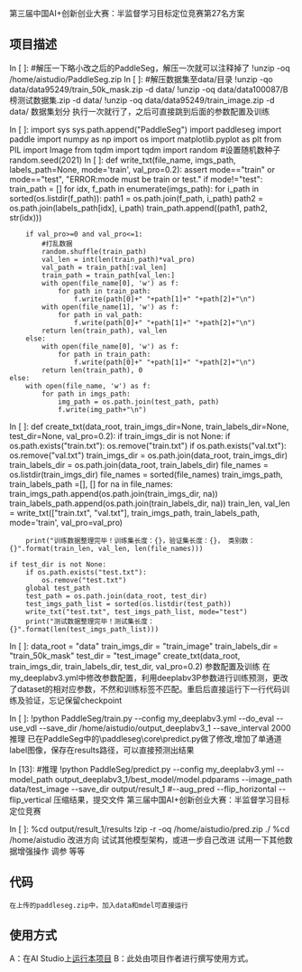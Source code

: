 第三届中国AI+创新创业大赛：半监督学习目标定位竞赛第27名方案

## 项目描述
In [ ]:
#解压一下略小改之后的PaddleSeg，解压一次就可以注释掉了
!unzip -oq /home/aistudio/PaddleSeg.zip
In [ ]:
#解压数据集至data/目录
!unzip -qo data/data95249/train_50k_mask.zip -d data/
!unzip -oq data/data100087/B榜测试数据集.zip -d data/
!unzip -oq data/data95249/train_image.zip -d data/
数据集划分
执行一次就行了，之后可直接跳到后面的参数配置及训练

In [ ]:
import sys
sys.path.append("PaddleSeg")
import paddleseg
import paddle
import numpy as np
import os
import matplotlib.pyplot as plt
from PIL import Image
from tqdm import tqdm
import random
#设置随机数种子
random.seed(2021)
In [ ]:
def write_txt(file_name, imgs_path, labels_path=None, mode='train', val_pro=0.2):
    assert mode=="train" or mode=="test", "ERROR:mode must be train or test."
    if mode!="test":
        train_path = []
        for idx, f_path in enumerate(imgs_path):
            for i_path in sorted(os.listdir(f_path)):
                path1 = os.path.join(f_path, i_path) 
                path2 = os.path.join(labels_path[idx], i_path)
                train_path.append((path1, path2, str(idx)))
        
        if val_pro>=0 and val_pro<=1:
            #打乱数据
            random.shuffle(train_path)
            val_len = int(len(train_path)*val_pro)
            val_path = train_path[:val_len]
            train_path = train_path[val_len:]
            with open(file_name[0], 'w') as f:
                for path in train_path:
                    f.write(path[0]+" "+path[1]+" "+path[2]+"\n")
            with open(file_name[1], 'w') as f:
                for path in val_path:
                    f.write(path[0]+" "+path[1]+" "+path[2]+"\n")  
            return len(train_path), val_len
        else:
            with open(file_name[0], 'w') as f:
                for path in train_path:
                    f.write(path[0]+" "+path[1]+" "+path[2]+"\n") 
            return len(train_path), 0
    else:
        with open(file_name, 'w') as f:
            for path in imgs_path:
                img_path = os.path.join(test_path, path)
                f.write(img_path+"\n")
In [ ]:
def create_txt(data_root, train_imgs_dir=None, train_labels_dir=None, test_dir=None, val_pro=0.2):
    if train_imgs_dir is not None:
        if os.path.exists("train.txt"):
            os.remove("train.txt")
        if os.path.exists("val.txt"):
            os.remove("val.txt")
        train_imgs_dir = os.path.join(data_root, train_imgs_dir)
        train_labels_dir = os.path.join(data_root, train_labels_dir)
        file_names = os.listdir(train_imgs_dir)
        file_names = sorted(file_names)
        train_imgs_path, train_labels_path =[], []
        for na in file_names:
            train_imgs_path.append(os.path.join(train_imgs_dir, na))
            train_labels_path.append(os.path.join(train_labels_dir, na))
        train_len, val_len = write_txt(["train.txt", "val.txt"], train_imgs_path, train_labels_path, mode='train', val_pro=val_pro)
        
        print("训练数据整理完毕！训练集长度：{}，验证集长度：{}， 类别数：{}".format(train_len, val_len, len(file_names)))

    if test_dir is not None:
        if os.path.exists("test.txt"):
            os.remove("test.txt")
        global test_path
        test_path = os.path.join(data_root, test_dir)
        test_imgs_path_list = sorted(os.listdir(test_path))
        write_txt("test.txt", test_imgs_path_list, mode="test")
        print("测试数据整理完毕！测试集长度：{}".format(len(test_imgs_path_list)))
In [ ]:
data_root = "data"
train_imgs_dir = "train_image"
train_labels_dir = "train_50k_mask"
test_dir = "test_image"
create_txt(data_root, train_imgs_dir, train_labels_dir, test_dir, val_pro=0.2)
参数配置及训练
在my_deeplabv3.yml中修改参数配置，利用deeplabv3P参数进行训练预测，更改了dataset的相对应参数，不然和训练标签不匹配。重启后直接运行下一行代码训练及验证，忘记保留checkpoint

In [ ]:
!python PaddleSeg/train.py --config my_deeplabv3.yml --do_eval --use_vdl --save_dir /home/aistudio/output_deeplabv3_1 --save_interval 2000
推理
已在PaddleSeg中的\paddleseg\core\predict.py做了修改,增加了单通道label图像，保存在results路径，可以直接预测出结果

In [13]:
#推理
!python PaddleSeg/predict.py --config my_deeplabv3.yml --model_path output_deeplabv3_1/best_model/model.pdparams --image_path data/test_image --save_dir output/result_1 #--aug_pred --flip_horizontal --flip_vertical
压缩结果，提交文件
第三届中国AI+创新创业大赛：半监督学习目标定位竞赛

In [ ]:
%cd output/result_1/results
!zip -r -oq /home/aistudio/pred.zip ./
%cd /home/aistudio
改进方向
试试其他模型架构，或进一步自己改进
试用一下其他数据增强操作
调参
等等

## 代码
```
在上传的paddleseg.zip中，加入data和mdel可直接运行
```
## 使用方式
A：在AI Studio上[运行本项目](https://aistudio.baidu.com/aistudio/usercenter)
B：此处由项目作者进行撰写使用方式。
